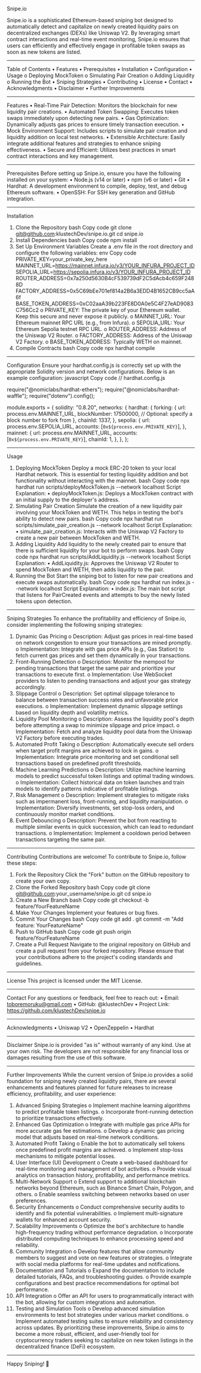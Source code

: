 Snipe.io
 <!-- Replace with your actual banner image URL -->
Snipe.io is a sophisticated Ethereum-based sniping bot designed to automatically detect and capitalize on newly created liquidity pairs on decentralized exchanges (DEXs) like Uniswap V2. By leveraging smart contract interactions and real-time event monitoring, Snipe.io ensures that users can efficiently and effectively engage in profitable token swaps as soon as new tokens are listed.
________________________________________
Table of Contents
•	Features
•	Prerequisites
•	Installation
•	Configuration
•	Usage
o	Deploying MockToken
o	Simulating Pair Creation
o	Adding Liquidity
o	Running the Bot
•	Sniping Strategies
•	Contributing
•	License
•	Contact
•	Acknowledgments
•	Disclaimer
•	Further Improvements
________________________________________
Features
•	Real-Time Pair Detection: Monitors the blockchain for new liquidity pair creations.
•	Automated Token Swapping: Executes token swaps immediately upon detecting new pairs.
•	Gas Optimization: Dynamically adjusts gas prices to ensure timely transaction execution.
•	Mock Environment Support: Includes scripts to simulate pair creation and liquidity addition on local test networks.
•	Extensible Architecture: Easily integrate additional features and strategies to enhance sniping effectiveness.
•	Secure and Efficient: Utilizes best practices in smart contract interactions and key management.
________________________________________
Prerequisites
Before setting up Snipe.io, ensure you have the following installed on your system:
•	Node.js (v14 or later)
•	npm (v6 or later)
•	Git
•	Hardhat: A development environment to compile, deploy, test, and debug Ethereum software.
•	OpenSSH: For SSH key generation and GitHub integration.
________________________________________
Installation
1.	Clone the Repository
bash
Copy code
git clone git@github.com:klustechDev/snipe.io.git
cd snipe.io
2.	Install Dependencies
bash
Copy code
npm install
3.	Set Up Environment Variables
Create a .env file in the root directory and configure the following variables:
env
Copy code
PRIVATE_KEY=your_private_key_here
MAINNET_URL=https://mainnet.infura.io/v3/YOUR_INFURA_PROJECT_ID
SEPOLIA_URL=https://sepolia.infura.io/v3/YOUR_INFURA_PROJECT_ID
ROUTER_ADDRESS=0x7a250d5630B4cF539739dF2C5dAcb4c659F2488D
FACTORY_ADDRESS=0x5C69bEe701ef814a2B6a3EDD4B1652CB9cc5aA6f
BASE_TOKEN_ADDRESS=0xC02aaA39b223FE8D0A0e5C4F27eAD9083C756Cc2
o	PRIVATE_KEY: The private key of your Ethereum wallet. Keep this secure and never expose it publicly.
o	MAINNET_URL: Your Ethereum mainnet RPC URL (e.g., from Infura).
o	SEPOLIA_URL: Your Ethereum Sepolia testnet RPC URL.
o	ROUTER_ADDRESS: Address of the Uniswap V2 Router.
o	FACTORY_ADDRESS: Address of the Uniswap V2 Factory.
o	BASE_TOKEN_ADDRESS: Typically WETH on mainnet.
4.	Compile Contracts
bash
Copy code
npx hardhat compile
________________________________________
Configuration
Ensure your hardhat.config.js is correctly set up with the appropriate Solidity version and network configurations. Below is an example configuration:
javascript
Copy code
// hardhat.config.js

require("@nomiclabs/hardhat-ethers");
require("@nomiclabs/hardhat-waffle");
require("dotenv").config();

module.exports = {
  solidity: "0.8.20",
  networks: {
    hardhat: {
      forking: {
        url: process.env.MAINNET_URL,
        blockNumber: 17500000, // Optional: specify a block number to fork from
      },
      chainId: 1337,
    },
    sepolia: {
      url: process.env.SEPOLIA_URL,
      accounts: [`0x${process.env.PRIVATE_KEY}`],
    },
    mainnet: {
      url: process.env.MAINNET_URL,
      accounts: [`0x${process.env.PRIVATE_KEY}`],
      chainId: 1,
    },
  },
};
________________________________________
Usage
1. Deploying MockToken
Deploy a mock ERC-20 token to your local Hardhat network. This is essential for testing liquidity addition and bot functionality without interacting with the mainnet.
bash
Copy code
npx hardhat run scripts/deployMockToken.js --network localhost
Script Explanation:
•	deployMockToken.js: Deploys a MockToken contract with an initial supply to the deployer's address.
2. Simulating Pair Creation
Simulate the creation of a new liquidity pair involving your MockToken and WETH. This helps in testing the bot's ability to detect new pairs.
bash
Copy code
npx hardhat run scripts/simulate_pair_creation.js --network localhost
Script Explanation:
•	simulate_pair_creation.js: Interacts with the Uniswap V2 Factory to create a new pair between MockToken and WETH.
3. Adding Liquidity
Add liquidity to the newly created pair to ensure that there is sufficient liquidity for your bot to perform swaps.
bash
Copy code
npx hardhat run scripts/AddLiquidity.js --network localhost
Script Explanation:
•	AddLiquidity.js: Approves the Uniswap V2 Router to spend MockToken and WETH, then adds liquidity to the pair.
4. Running the Bot
Start the sniping bot to listen for new pair creations and execute swaps automatically.
bash
Copy code
npx hardhat run index.js --network localhost
Script Explanation:
•	index.js: The main bot script that listens for PairCreated events and attempts to buy the newly listed tokens upon detection.
________________________________________
Sniping Strategies
To enhance the profitability and efficiency of Snipe.io, consider implementing the following sniping strategies:
1.	Dynamic Gas Pricing
o	Description: Adjust gas prices in real-time based on network congestion to ensure your transactions are mined promptly.
o	Implementation: Integrate with gas price APIs (e.g., Gas Station) to fetch current gas prices and set them dynamically in your transactions.
2.	Front-Running Detection
o	Description: Monitor the mempool for pending transactions that target the same pair and prioritize your transactions to execute first.
o	Implementation: Use WebSocket providers to listen to pending transactions and adjust your gas strategy accordingly.
3.	Slippage Control
o	Description: Set optimal slippage tolerance to balance between transaction success rates and unfavorable price executions.
o	Implementation: Implement dynamic slippage settings based on liquidity depth and volatility metrics.
4.	Liquidity Pool Monitoring
o	Description: Assess the liquidity pool's depth before attempting a swap to minimize slippage and price impact.
o	Implementation: Fetch and analyze liquidity pool data from the Uniswap V2 Factory before executing trades.
5.	Automated Profit Taking
o	Description: Automatically execute sell orders when target profit margins are achieved to lock in gains.
o	Implementation: Integrate price monitoring and set conditional sell transactions based on predefined profit thresholds.
6.	Machine Learning Predictions
o	Description: Utilize machine learning models to predict successful token listings and optimal trading windows.
o	Implementation: Collect historical data on token launches and train models to identify patterns indicative of profitable listings.
7.	Risk Management
o	Description: Implement strategies to mitigate risks such as impermanent loss, front-running, and liquidity manipulation.
o	Implementation: Diversify investments, set stop-loss orders, and continuously monitor market conditions.
8.	Event Debouncing
o	Description: Prevent the bot from reacting to multiple similar events in quick succession, which can lead to redundant transactions.
o	Implementation: Implement a cooldown period between transactions targeting the same pair.
________________________________________
Contributing
Contributions are welcome! To contribute to Snipe.io, follow these steps:
1.	Fork the Repository
Click the "Fork" button on the GitHub repository to create your own copy.
2.	Clone the Forked Repository
bash
Copy code
git clone git@github.com:your_username/snipe.io.git
cd snipe.io
3.	Create a New Branch
bash
Copy code
git checkout -b feature/YourFeatureName
4.	Make Your Changes
Implement your features or bug fixes.
5.	Commit Your Changes
bash
Copy code
git add .
git commit -m "Add feature: YourFeatureName"
6.	Push to GitHub
bash
Copy code
git push origin feature/YourFeatureName
7.	Create a Pull Request
Navigate to the original repository on GitHub and create a pull request from your forked repository.
Please ensure that your contributions adhere to the project's coding standards and guidelines.
________________________________________
License
This project is licensed under the MIT License.
________________________________________
Contact
For any questions or feedback, feel free to reach out:
•	Email: toboremoruku@gmail.com
•	GitHub: @klustechDev
•	Project Link: https://github.com/klustechDev/snipe.io
________________________________________
Acknowledgments
•	Uniswap V2
•	OpenZeppelin
•	Hardhat
________________________________________
Disclaimer
Snipe.io is provided "as is" without warranty of any kind. Use at your own risk. The developers are not responsible for any financial loss or damages resulting from the use of this software.
________________________________________
Further Improvements
While the current version of Snipe.io provides a solid foundation for sniping newly created liquidity pairs, there are several enhancements and features planned for future releases to increase efficiency, profitability, and user experience:
1.	Advanced Sniping Strategies
o	Implement machine learning algorithms to predict profitable token listings.
o	Incorporate front-running detection to prioritize transactions effectively.
2.	Enhanced Gas Optimization
o	Integrate with multiple gas price APIs for more accurate gas fee estimations.
o	Develop a dynamic gas pricing model that adjusts based on real-time network conditions.
3.	Automated Profit Taking
o	Enable the bot to automatically sell tokens once predefined profit margins are achieved.
o	Implement stop-loss mechanisms to mitigate potential losses.
4.	User Interface (UI) Development
o	Create a web-based dashboard for real-time monitoring and management of bot activities.
o	Provide visual analytics on transaction history, profitability, and performance metrics.
5.	Multi-Network Support
o	Extend support to additional blockchain networks beyond Ethereum, such as Binance Smart Chain, Polygon, and others.
o	Enable seamless switching between networks based on user preferences.
6.	Security Enhancements
o	Conduct comprehensive security audits to identify and fix potential vulnerabilities.
o	Implement multi-signature wallets for enhanced account security.
7.	Scalability Improvements
o	Optimize the bot's architecture to handle high-frequency trading without performance degradation.
o	Incorporate distributed computing techniques to enhance processing speed and reliability.
8.	Community Integration
o	Develop features that allow community members to suggest and vote on new features or strategies.
o	Integrate with social media platforms for real-time updates and notifications.
9.	Documentation and Tutorials
o	Expand the documentation to include detailed tutorials, FAQs, and troubleshooting guides.
o	Provide example configurations and best practice recommendations for optimal bot performance.
10.	API Integration
o	Offer an API for users to programmatically interact with the bot, allowing for custom integrations and automation.
11.	Testing and Simulation Tools
o	Develop advanced simulation environments to test bot strategies under various market conditions.
o	Implement automated testing suites to ensure reliability and consistency across updates.
By prioritizing these improvements, Snipe.io aims to become a more robust, efficient, and user-friendly tool for cryptocurrency traders seeking to capitalize on new token listings in the decentralized finance (DeFi) ecosystem.
________________________________________
Happy Sniping! 🚀

